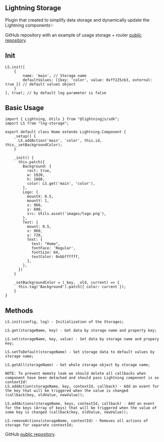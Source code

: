 ## Lightning Storage

Plugin that created to simplify data storage and dynamically update the Lightning components✨

GitHub repository with an example of usage storage + router [public repository][lng-storage-usage].

## Init

```
LS.init([
    {
        name: 'main', // Storage name
        defaultValues: [{key: 'color', value: 0xff225cb3, external: true }] // default values object
    }
], true); // by default log parameter is false
```

## Basic Usage

```
import { Lightning, Utils } from "@lightningjs/sdk";
import LS from "lng-storage";

export default class Home extends Lightning.Component {
    _setup() {
      LS.addAction('main', 'color', this.id, this._setBackgroundColor);
    }

    _init() {
      this.patch({
        Background: {
          rect: true,
          w: 1920,
          h: 1080,
          color: LS.get('main', 'color'),
        },
        Logo: {
          mountX: 0.5,
          mountY: 1,
          x: 960,
          y: 600,
          src: Utils.asset('images/logo.png'),
        },
        Text: {
          mount: 0.5,
          x: 960,
          y: 720,
          text: {
            text: "Home",
            fontFace: 'Regular',
            fontSize: 64,
            textColor: 0xbbffffff,
          },
        },
      })
    }

    _setBackgroundColor = (_key, _old, current) => {
      this.tag('Background').patch({ color: current });
    }
}
```

## Methods

```
LS.init(config, log) - Initialization of the Storages;

LS.get(storageName, key) - Get data by storage name and property key;

LS.set(storageName, key, value) - Set data by storage name and propery key;

LS.setToDefault(storageName) - Set storage data to default values by storage name;

LS.getAll(storageName) - Get whole storage object by storage name;

NOTE: To prevent memoty leak we should delete all callbacks when component have been detached and should pass Lightning component is as contextId!
LS.addAction(storageName, key, contextId, callback) - Add an event for the key that will be triggered when the value is changed (callback(key, oldValue, newValue));

LS.addActions(storageName, keys, contextId, callback) - Add an event for the keys (Array of keys) that will be triggered when the value of some key is changed (callback(key, oldValue, newValue));

LS.removeActions(storageName, contextId) - Removes all actions of storage for separate contextId;
```

GitHub [public repository][lng-storage].

[lng-storage]: https://github.com/yevhen-buhaiov-gl/lng-storage
[lng-storage-usage]: https://github.com/yevhen-buhaiov-gl/lng-storage-usage
